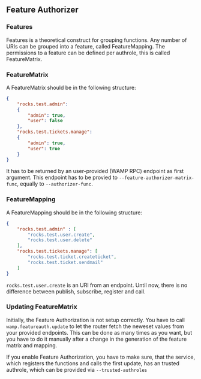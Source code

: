 ## Feature Authorizer

### Features

Features is a theoretical construct for grouping functions.
Any number of URIs can be grouped into a feature, called FeatureMapping.
The permissions to a feature can be defined per authrole, this is called FeatureMatrix.

### FeatureMatrix

A FeatureMatrix should be in the following structure:

```json
{
    "rocks.test.admin":
    {
        "admin": true,
        "user": false
    },
    "rocks.test.tickets.manage":
    {
        "admin": true,
        "user": true
    }
}
```

It has to be returned by an user-provided (WAMP RPC) endpoint as first argument. This endpoint has to be provied to `--feature-authorizer-matrix-func`, equally to `--authorizer-func`.

### FeatureMapping

A FeatureMapping should be in the following structure:

```json
{
    "rocks.test.admin" : [
        "rocks.test.user.create",
        "rocks.test.user.delete"
    ],
    "rocks.test.tickets.manage": [
        "rocks.test.ticket.createticket",
        "rocks.test.ticket.sendmail"
    ]
}
```

`rocks.test.user.create` is an URI from an endpoint. Until now, there is no difference between publish, subscribe, register and call.

### Updating FeatureMatrix

Initially, the Feature Authorization is not setup correctly. You have to call `wamp.featureauth.update` to let the router fetch the neweset values from your provided endpoints. This can be done as many times as you want, but you have to do it manually after a change in the generation of the feature matrix and mapping.

If you enable Feature Authorization, you have to make sure, that the service, which registers the functions and calls the first update, has an trusted authrole, which can be provided via `--trusted-authroles`

